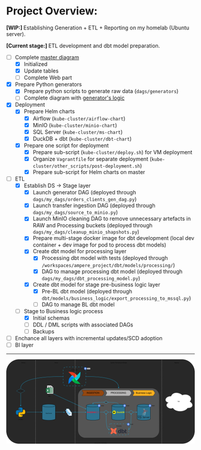 # Project Overview:

<b> [WIP:] </b> Establishing Generation + ETL + Reporting on my homelab (Ubuntu server).

<b> [Current stage:] </b> ETL development and dbt model preparation.

- [ ] Complete [master diagram](https://raw.githubusercontent.com/AntonMiniazev/ampere_project/refs/heads/master/project_images/ampere_project_structure.svg)
  - [x] Initialized
  - [x] Update tables
  - [ ] Complete Web part
- [x] Prepare Python generators
  - [x] Prepare python scripts to generate raw data (`dags/generators`)
  - [ ] Complete diagram with [generator's logic](https://github.com/AntonMiniazev/ampere_project/blob/master/project_images/python_generator_script.svg)
- [x] Deployment
  - [x] Prepare Helm charts
    - [x] Airflow (`kube-cluster/airflow-chart`)
    - [x] MinIO (`kube-cluster/minio-chart`)
    - [x] SQL Server (`kube-cluster/ms-chart`)
    - [x] DuckDB + dbt (`kube-cluster/dbt-chart`)
  - [x] Prepare one script for deployment
    - [x] Prepare sub-script (`kube-cluster/deploy.sh`) for VM deployment
    - [x] Organize `Vagrantfile` for separate deployment (`kube-cluster/other_scripts/post-deployment.sh`)
    - [x] Prepare sub-script for Helm charts on master
- [ ] ETL
  - [x] Establish DS → Stage layer
	  - [x] Launch generator DAG (deployed through `dags/my_dags/orders_clients_gen_dag.py`)
    - [x] Launch transfer ingestion DAG (deployed through `dags/my_dags/source_to_minio.py`)
    - [x] Launch MinIO cleaning DAG to remove unnecessary artefacts in RAW and Processing buckets (deployed through `dags/my_dags/cleanup_minio_shapshots.py`)
    - [x] Prepare multi-stage docker image for dbt development (local dev container + dev image for pod to process dbt models) 
    - [x] Create dbt model for processing layer
      - [x] Processing dbt model with tests (deployed through `/workspaces/ampere_project/dbt/models/processing/`)
      - [x] DAG to manage processing dbt model (deployed through `dags/my_dags/dbt_processing_model.py`)
    - [x] Create dbt model for stage pre-business logic layer
      - [x] Pre-BL dbt model (deployed through `dbt/models/business_logic/export_processing_to_mssql.py`)
      - [ ] DAG to manage BL dbt model
  - [ ] Stage to Business logic process
    - [x] Initial schemas
    - [ ] DDL / DML scripts with associated DAGs
    - [ ] Backups
- [ ] Enchance all layers with incremental updates/SCD adoption
- [ ] BI layer
---

<p align="center">
  <img src="https://github.com/AntonMiniazev/ampere_project/blob/master/project_images/high_level_structure.svg" />
</p>
